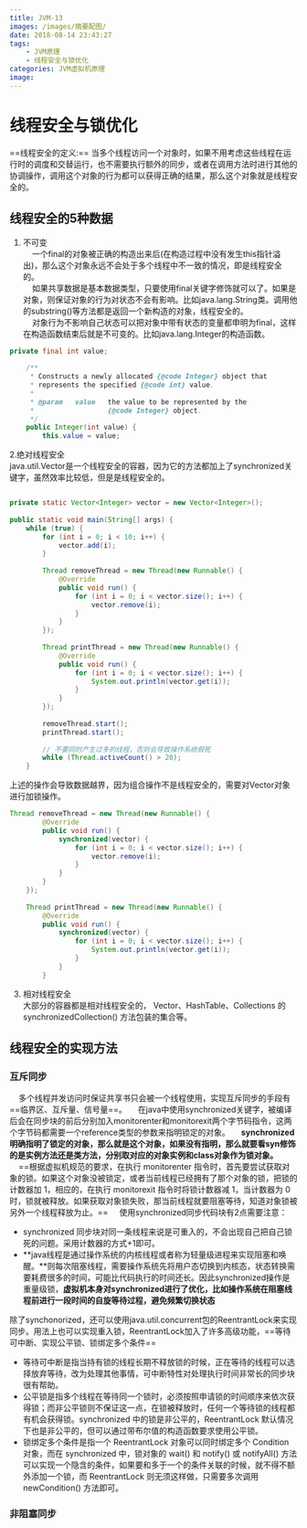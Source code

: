 ```yaml
---
title: JVM-13
images: /images/摘要配图/
date: 2018-08-14 23:43:27
tags:
    - JVM原理
    - 线程安全与锁优化
categories: JVM虚拟机原理
image: 
---
```


# 线程安全与锁优化
==线程安全的定义:==    当多个线程访问一个对象时，如果不用考虑这些线程在运行时的调度和交替运行，也不需要执行额外的同步，或者在调用方法时进行其他的协调操作，调用这个对象的行为都可以获得正确的结果，那么这个对象就是线程安全的。

## 线程安全的5种数据
1. 不可变</br>
&nbsp;&nbsp;&nbsp;&nbsp;一个final的对象被正确的构造出来后(在构造过程中没有发生this指针溢出)，那么这个对象永远不会处于多个线程中不一致的情况，即是线程安全的。</br>
&nbsp;&nbsp;&nbsp;&nbsp;如果共享数据是基本数据类型，只要使用final关键字修饰就可以了。如果是对象，则保证对象的行为对状态不会有影响。比如java.lang.String类。调用他的substring()等方法都是返回一个新构造的对象，线程安全的。</br>
&nbsp;&nbsp;&nbsp;&nbsp;对象行为不影响自己状态可以把对象中带有状态的变量都申明为final，这样在构造函数结束后就是不可变的。比如java.lang.Integer的构造函数。

```java
private final int value;
 
    /**
     * Constructs a newly allocated {@code Integer} object that
     * represents the specified {@code int} value.
     *
     * @param   value   the value to be represented by the
     *                  {@code Integer} object.
     */
    public Integer(int value) {
        this.value = value;

```

2.绝对线程安全</br>
    java.util.Vector是一个线程安全的容器，因为它的方法都加上了synchronized关键字，虽然效率比较低，但是是线程安全的。

```java

private static Vector<Integer> vector = new Vector<Integer>();
 
public static void main(String[] args) {
	while (true) {
		for (int i = 0; i < 10; i++) {
			vector.add(i);
		}
		
		Thread removeThread = new Thread(new Runnable() {
			@Override
			public void run() {
				for (int i = 0; i < vector.size(); i++) {
					vector.remove(i);
				}
			}
		});
		
		Thread printThread = new Thread(new Runnable() {
			@Override
			public void run() {
				for (int i = 0; i < vector.size(); i++) {
					System.out.println(vector.get(i));
				}
			}
		});
		
		removeThread.start();
		printThread.start();
		
		// 不要同时产生过多的线程，否则会导致操作系统假死
		while (Thread.activeCount() > 20);
	}
```
上述的操作会导致数据越界，因为组合操作不是线程安全的，需要对Vector对象进行加锁操作。

```java
Thread removeThread = new Thread(new Runnable() {
		@Override
		public void run() {
			synchronized(vector) {
				for (int i = 0; i < vector.size(); i++) {
					vector.remove(i);
				}
			}
		}
	});
	
	Thread printThread = new Thread(new Runnable() {
		@Override
		public void run() {
			synchronized(vector) {
				for (int i = 0; i < vector.size(); i++) {
					System.out.println(vector.get(i));
				}
			}
		}

```
3. 相对线程安全</br>
大部分的容器都是相对线程安全的， Vector、HashTable、Collections 的 synchronizedCollection() 方法包装的集合等。

## 线程安全的实现方法
### 互斥同步
&nbsp;&nbsp;&nbsp;&nbsp;多个线程并发访问时保证共享书只会被一个线程使用，实现互斥同步的手段有==临界区、互斥量、信号量==。
&nbsp;&nbsp;&nbsp;&nbsp;在java中使用synchronized关键字，被编译后会在同步块的前后分别加入monitorenter和monitorexit两个字节码指令，这两个字节码都需要一个reference类型的参数来指明锁定的对象。
&nbsp;&nbsp;&nbsp;&nbsp;**synchronized明确指明了锁定的对象，那么就是这个对象，如果没有指明，那么就要看syn修饰的是实例方法还是类方法，分别取对应的对象实例和class对象作为锁对象。**
&nbsp;&nbsp;&nbsp;&nbsp;==根据虚拟机规范的要求，在执行 monitorenter 指令时，首先要尝试获取对象的锁。如果这个对象没被锁定，或者当前线程已经拥有了那个对象的锁，把锁的计数器加 1，相应的，在执行 monitorexit 指令时将锁计数器减 1，当计数器为 0 时，锁就被释放。如果获取对象锁失败，那当前线程就要阻塞等待，知道对象锁被另外一个线程释放为止。==
&nbsp;&nbsp;&nbsp;&nbsp;使用synchronized同步代码块有2点需要注意：

* synchronized 同步块对同一条线程来说是可重入的，不会出现自己把自己锁死的问题。采用计数器的方式+1即可。
* **java线程是通过操作系统的内核线程或者称为轻量级进程来实现阻塞和唤醒。**则每次阻塞线程，需要操作系统先将用户态切换到内核态，状态转换需要耗费很多的时间，可能比代码执行的时间还长。因此synchronized操作是重量级锁，**虚拟机本身对synchronized进行了优化，比如操作系统在阻塞线程前进行一段时间的自旋等待过程，避免频繁切换状态**

除了synchonorized，还可以使用java.util.concurrent包的ReentrantLock来实现同步。用法上也可以实现重入锁，ReentrantLock加入了许多高级功能，==等待可中断、实现公平锁、锁绑定多个条件==

* 等待可中断是指当持有锁的线程长期不释放锁的时候，正在等待的线程可以选择放弃等待，改为处理其他事情，可中断特性对处理执行时间非常长的同步块很有帮助。
* 公平锁是指多个线程在等待同一个锁时，必须按照申请锁的时间顺序来依次获得锁；而非公平锁则不保证这一点，在锁被释放时，任何一个等待锁的线程都有机会获得锁。synchronized 中的锁是非公平的，ReentrantLock 默认情况下也是非公平的，但可以通过带布尔值的构造函数要求使用公平锁。
* 锁绑定多个条件是指一个 ReentrantLock 对象可以同时绑定多个 Condition 对象，而在 synchronized 中，锁对象的 wait() 和 notify() 或 notifyAll() 方法可以实现一个隐含的条件，如果要和多于一个的条件关联的时候，就不得不额外添加一个锁，而 ReentrantLock 则无须这样做，只需要多次调用 newCondition() 方法即可。

### 非阻塞同步




